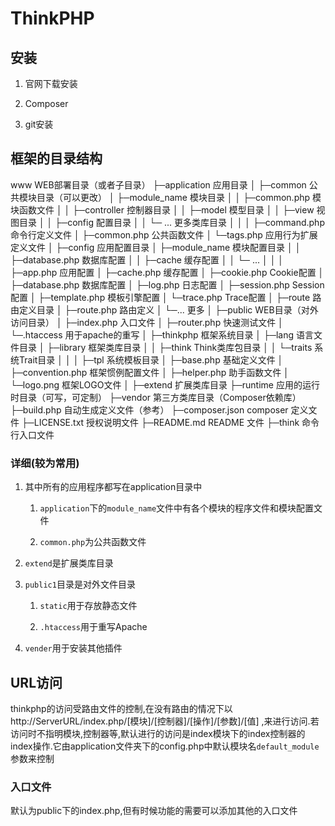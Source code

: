 # ThinkPHP

## 安装

1. 官网下载安装

2. Composer

3. git安装

## 框架的目录结构

www WEB部署目录（或者子目录）
├─application 应用目录
│ ├─common 公共模块目录（可以更改）
│ ├─module_name 模块目录
│ │ ├─common.php 模块函数文件
│ │ ├─controller 控制器目录
│ │ ├─model 模型目录
│ │ ├─view 视图目录
│ │ ├─config 配置目录
│ │ └─ ... 更多类库目录
│ │
│ ├─command.php 命令行定义文件
│ ├─common.php 公共函数文件
│ └─tags.php 应用行为扩展定义文件
│
├─config 应用配置目录
│ ├─module_name 模块配置目录
│ │ ├─database.php 数据库配置
│ │ ├─cache 缓存配置
│ │ └─ ... 
│ │
│ ├─app.php 应用配置
│ ├─cache.php 缓存配置
│ ├─cookie.php Cookie配置
│ ├─database.php 数据库配置
│ ├─log.php 日志配置
│ ├─session.php Session配置
│ ├─template.php 模板引擎配置
│ └─trace.php Trace配置
│
├─route 路由定义目录
│ ├─route.php 路由定义
│ └─... 更多
│
├─public WEB目录（对外访问目录）
│ ├─index.php 入口文件
│ ├─router.php 快速测试文件
│ └─.htaccess 用于apache的重写
│
├─thinkphp 框架系统目录
│ ├─lang 语言文件目录
│ ├─library 框架类库目录
│ │ ├─think Think类库包目录
│ │ └─traits 系统Trait目录
│ │
│ ├─tpl 系统模板目录
│ ├─base.php 基础定义文件
│ ├─convention.php 框架惯例配置文件
│ ├─helper.php 助手函数文件
│ └─logo.png 框架LOGO文件
│
├─extend 扩展类库目录
├─runtime 应用的运行时目录（可写，可定制）
├─vendor 第三方类库目录（Composer依赖库）
├─build.php 自动生成定义文件（参考）
├─composer.json composer 定义文件
├─LICENSE.txt 授权说明文件
├─README.md README 文件
├─think 命令行入口文件

### 详细(较为常用)

1. 其中所有的应用程序都写在application目录中
   
   1. `application`下的`module_name`文件中有各个模块的程序文件和模块配置文件
   
   2. `common.php`为公共函数文件

2. `extend`是扩展类库目录

3. `public1`目录是对外文件目录
   
   1. `static`用于存放静态文件
   
   2. `.htaccess`用于重写Apache

4. `vender`用于安装其他插件

## URL访问

thinkphp的访问受路由文件的控制,在没有路由的情况下以http://ServerURL/index.php/[模块]/[控制器]/[操作]/[参数]/[值] ,来进行访问.若访问时不指明模块,控制器等,默认进行的访问是index模块下的index控制器的index操作.它由application文件夹下的config.php中默认模块名`default_module`参数来控制

### 入口文件

默认为public下的index.php,但有时候功能的需要可以添加其他的入口文件

